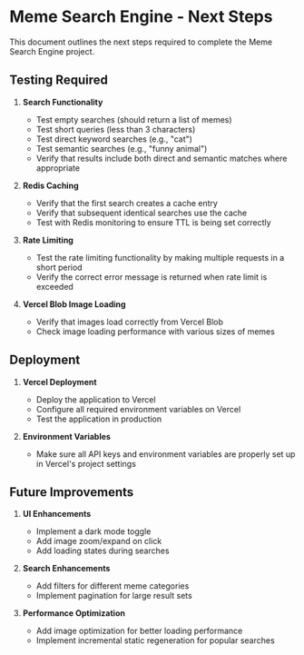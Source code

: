 # Meme Search Engine - Next Steps

This document outlines the next steps required to complete the Meme Search Engine project.

## Testing Required

1. **Search Functionality**
   - Test empty searches (should return a list of memes)
   - Test short queries (less than 3 characters)
   - Test direct keyword searches (e.g., "cat")
   - Test semantic searches (e.g., "funny animal")
   - Verify that results include both direct and semantic matches where appropriate

2. **Redis Caching**
   - Verify that the first search creates a cache entry
   - Verify that subsequent identical searches use the cache
   - Test with Redis monitoring to ensure TTL is being set correctly

3. **Rate Limiting**
   - Test the rate limiting functionality by making multiple requests in a short period
   - Verify the correct error message is returned when rate limit is exceeded

4. **Vercel Blob Image Loading**
   - Verify that images load correctly from Vercel Blob
   - Check image loading performance with various sizes of memes

## Deployment

1. **Vercel Deployment**
   - Deploy the application to Vercel
   - Configure all required environment variables on Vercel
   - Test the application in production

2. **Environment Variables**
   - Make sure all API keys and environment variables are properly set up in Vercel's project settings

## Future Improvements

1. **UI Enhancements**
   - Implement a dark mode toggle
   - Add image zoom/expand on click
   - Add loading states during searches

2. **Search Enhancements**
   - Add filters for different meme categories
   - Implement pagination for large result sets

3. **Performance Optimization**
   - Add image optimization for better loading performance
   - Implement incremental static regeneration for popular searches 
